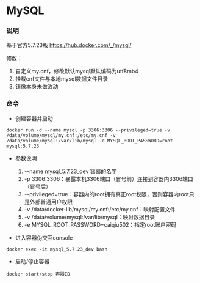 # MySQL

### 说明

基于官方5.7.23版 https://hub.docker.com/_/mysql/

修改：

1. 自定义my.cnf，修改默认mysql默认编码为utf8mb4
2. 挂载cnf文件与本地mysql数据文件目录
3. 镜像本身未做改动

### 命令

* 创建容器并启动
```
docker run -d --name mysql -p 3306:3306 --privileged=true -v /data/volume/mysql/my.cnf:/etc/my.cnf -v /data/volume/mysql:/var/lib/mysql -e MYSQL_ROOT_PASSWORD=root mysql:5.7.23
```

* 参数说明
  1. --name mysql_5.7.23_dev 容器的名字  
  2. -p 3306:3306：暴露本机3306端口（冒号前）连接到容器内3306端口（冒号后）   
  3. --privileged=true：容器内的root拥有真正root权限，否则容器内root只是外部普通用户权限  
  4. -v /data/docker-lib/mysql/my.cnf:/etc/my.cnf：映射配置文件    
  5. -v /data/volume/mysql:/var/lib/mysql：映射数据目录  
  6. -e MYSQL_ROOT_PASSWORD=caiqiu502：指定root账户密码  

* 进入容器伪交互console
```
docker exec -it mysql_5.7.23_dev bash
```

* 启动/停止容器
```
docker start/stop 容器ID
```
